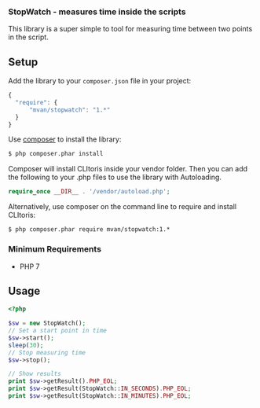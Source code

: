### StopWatch - measures time inside the scripts

This library is a super simple to tool for measuring time between two points in the script.

Setup
-----

Add the library to your `composer.json` file in your project:

```javascript
{
  "require": {
      "mvan/stopwatch": "1.*"
  }
}
```

Use [composer](http://getcomposer.org) to install the library:

```bash
$ php composer.phar install
```

Composer will install CLItoris inside your vendor folder. Then you can add the following to your
.php files to use the library with Autoloading.

```php
require_once __DIR__ . '/vendor/autoload.php';
```

Alternatively, use composer on the command line to require and install CLItoris:

```
$ php composer.phar require mvan/stopwatch:1.*
```

### Minimum Requirements
 * PHP 7

Usage
-----
```php
<?php

$sw = new StopWatch();
// Set a start point in time
$sw->start();
sleep(30);
// Stop measuring time
$sw->stop();

// Show results
print $sw->getResult().PHP_EOL;
print $sw->getResult(StopWatch::IN_SECONDS).PHP_EOL;
print $sw->getResult(StopWatch::IN_MINUTES).PHP_EOL;
```
